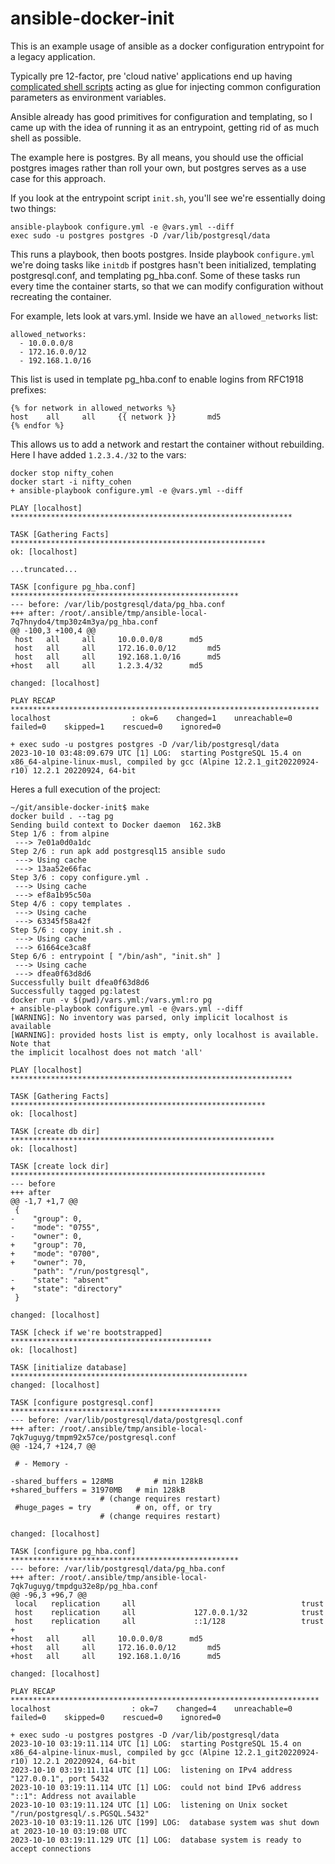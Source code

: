 # ansible-docker-init

This is an example usage of ansible as a docker configuration entrypoint for a legacy application.

Typically pre 12-factor, pre 'cloud native' applications end up having [complicated shell scripts](https://github.com/docker-library/postgres/blob/master/docker-entrypoint.sh) acting as glue for injecting common configuration parameters as environment variables.

Ansible already has good primitives for configuration and templating, so I came up with the idea of running it as an entrypoint, getting rid of as much shell as possible.

The example here is postgres.  By all means, you should use the official postgres images rather than roll your own, but postgres serves as a use case for this approach.

If you look at the entrypoint script `init.sh`, you'll see we're essentially doing two things:

```
ansible-playbook configure.yml -e @vars.yml --diff
exec sudo -u postgres postgres -D /var/lib/postgresql/data
```

This runs a playbook, then boots postgres.  Inside playbook `configure.yml` we're doing tasks like `initdb` if postgres hasn't been initialized, templating postgresql.conf, and templating pg_hba.conf.  Some of these tasks run every time the container starts, so that we can modify configuration without recreating the container.

For example, lets look at vars.yml.  Inside we have an `allowed_networks` list:

```
allowed_networks:
  - 10.0.0.0/8
  - 172.16.0.0/12
  - 192.168.1.0/16
```

This list is used in template pg_hba.conf to enable logins from RFC1918 prefixes:

```
{% for network in allowed_networks %}
host	all		all		{{ network }}		md5
{% endfor %}
```

This allows us to add a network and restart the container without rebuilding.  Here I have added `1.2.3.4./32` to the vars:

```
docker stop nifty_cohen
docker start -i nifty_cohen
+ ansible-playbook configure.yml -e @vars.yml --diff

PLAY [localhost] ***************************************************************

TASK [Gathering Facts] *********************************************************
ok: [localhost]

...truncated...

TASK [configure pg_hba.conf] ***************************************************
--- before: /var/lib/postgresql/data/pg_hba.conf
+++ after: /root/.ansible/tmp/ansible-local-7q7hnydo4/tmp30z4m3ya/pg_hba.conf
@@ -100,3 +100,4 @@
 host	all		all		10.0.0.0/8		md5
 host	all		all		172.16.0.0/12		md5
 host	all		all		192.168.1.0/16		md5
+host	all		all		1.2.3.4/32		md5

changed: [localhost]

PLAY RECAP *********************************************************************
localhost                  : ok=6    changed=1    unreachable=0    failed=0    skipped=1    rescued=0    ignored=0   

+ exec sudo -u postgres postgres -D /var/lib/postgresql/data
2023-10-10 03:48:09.679 UTC [1] LOG:  starting PostgreSQL 15.4 on x86_64-alpine-linux-musl, compiled by gcc (Alpine 12.2.1_git20220924-r10) 12.2.1 20220924, 64-bit
```

Heres a full execution of the project:

```
~/git/ansible-docker-init$ make
docker build . --tag pg
Sending build context to Docker daemon  162.3kB
Step 1/6 : from alpine
 ---> 7e01a0d0a1dc
Step 2/6 : run apk add postgresql15 ansible sudo
 ---> Using cache
 ---> 13aa52e66fac
Step 3/6 : copy configure.yml .
 ---> Using cache
 ---> ef8a1b95c50a
Step 4/6 : copy templates .
 ---> Using cache
 ---> 63345f58a42f
Step 5/6 : copy init.sh .
 ---> Using cache
 ---> 61664ce3ca8f
Step 6/6 : entrypoint [ "/bin/ash", "init.sh" ]
 ---> Using cache
 ---> dfea0f63d8d6
Successfully built dfea0f63d8d6
Successfully tagged pg:latest
docker run -v $(pwd)/vars.yml:/vars.yml:ro pg
+ ansible-playbook configure.yml -e @vars.yml --diff
[WARNING]: No inventory was parsed, only implicit localhost is available
[WARNING]: provided hosts list is empty, only localhost is available. Note that
the implicit localhost does not match 'all'

PLAY [localhost] ***************************************************************

TASK [Gathering Facts] *********************************************************
ok: [localhost]

TASK [create db dir] ***********************************************************
ok: [localhost]

TASK [create lock dir] *********************************************************
--- before
+++ after
@@ -1,7 +1,7 @@
 {
-    "group": 0,
-    "mode": "0755",
-    "owner": 0,
+    "group": 70,
+    "mode": "0700",
+    "owner": 70,
     "path": "/run/postgresql",
-    "state": "absent"
+    "state": "directory"
 }

changed: [localhost]

TASK [check if we're bootstrapped] *********************************************
ok: [localhost]

TASK [initialize database] *****************************************************
changed: [localhost]

TASK [configure postgresql.conf] ***********************************************
--- before: /var/lib/postgresql/data/postgresql.conf
+++ after: /root/.ansible/tmp/ansible-local-7qk7uguyg/tmpm92x57ce/postgresql.conf
@@ -124,7 +124,7 @@
 
 # - Memory -
 
-shared_buffers = 128MB			# min 128kB
+shared_buffers = 31970MB	# min 128kB
 					# (change requires restart)
 #huge_pages = try			# on, off, or try
 					# (change requires restart)

changed: [localhost]

TASK [configure pg_hba.conf] ***************************************************
--- before: /var/lib/postgresql/data/pg_hba.conf
+++ after: /root/.ansible/tmp/ansible-local-7qk7uguyg/tmpdgu32e8p/pg_hba.conf
@@ -96,3 +96,7 @@
 local   replication     all                                     trust
 host    replication     all             127.0.0.1/32            trust
 host    replication     all             ::1/128                 trust
+
+host	all		all		10.0.0.0/8		md5
+host	all		all		172.16.0.0/12		md5
+host	all		all		192.168.1.0/16		md5

changed: [localhost]

PLAY RECAP *********************************************************************
localhost                  : ok=7    changed=4    unreachable=0    failed=0    skipped=0    rescued=0    ignored=0   

+ exec sudo -u postgres postgres -D /var/lib/postgresql/data
2023-10-10 03:19:11.114 UTC [1] LOG:  starting PostgreSQL 15.4 on x86_64-alpine-linux-musl, compiled by gcc (Alpine 12.2.1_git20220924-r10) 12.2.1 20220924, 64-bit
2023-10-10 03:19:11.114 UTC [1] LOG:  listening on IPv4 address "127.0.0.1", port 5432
2023-10-10 03:19:11.114 UTC [1] LOG:  could not bind IPv6 address "::1": Address not available
2023-10-10 03:19:11.124 UTC [1] LOG:  listening on Unix socket "/run/postgresql/.s.PGSQL.5432"
2023-10-10 03:19:11.126 UTC [199] LOG:  database system was shut down at 2023-10-10 03:19:08 UTC
2023-10-10 03:19:11.129 UTC [1] LOG:  database system is ready to accept connections
```
